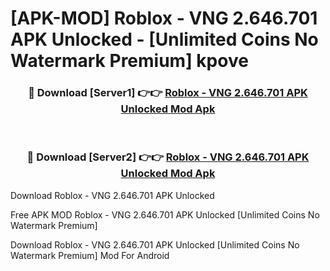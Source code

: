# [APK-MOD] Roblox - VNG 2.646.701 APK Unlocked - [Unlimited Coins No Watermark Premium] kpove



<div align="center">
<h3>🔴 Download [Server1] 👉👉 <a href="https://momento.my/?title=Roblox_-_VNG_2.646.701_APK_Unlocked">Roblox - VNG 2.646.701 APK Unlocked Mod Apk</a></h3><br>

<h3>🔴 Download [Server2] 👉👉 <a href="https://momento.my/?title=Roblox_-_VNG_2.646.701_APK_Unlocked">Roblox - VNG 2.646.701 APK Unlocked Mod Apk</a></h3>
</div>



Download Roblox - VNG 2.646.701 APK Unlocked 

Free APK MOD Roblox - VNG 2.646.701 APK Unlocked [Unlimited Coins No Watermark Premium]

Download Roblox - VNG 2.646.701 APK Unlocked [Unlimited Coins No Watermark Premium] Mod For Android
